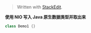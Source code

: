 


> Written with [StackEdit](https://stackedit.io/).

**使用 NIO 写入 Java 原生数据类型并取出来**

```java
class Demo1 {}

```
<!--stackedit_data:
eyJoaXN0b3J5IjpbLTQ3Nzk0ODA5OF19
-->